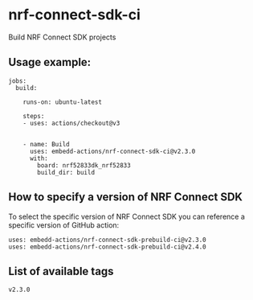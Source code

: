 # nrf-connect-sdk-ci
Build NRF Connect SDK projects

## Usage example:

```
jobs:
  build:

    runs-on: ubuntu-latest

    steps:
    - uses: actions/checkout@v3


    - name: Build
      uses: embedd-actions/nrf-connect-sdk-ci@v2.3.0
      with:
        board: nrf52833dk_nrf52833
        build_dir: build

```

## How to specify a version of NRF Connect SDK

To select the specific version of  NRF Connect SDK you
can reference a specific version of GitHub action:
```
uses: embedd-actions/nrf-connect-sdk-prebuild-ci@v2.3.0
uses: embedd-actions/nrf-connect-sdk-prebuild-ci@v2.4.0
```

## List of available tags

```
v2.3.0
```
